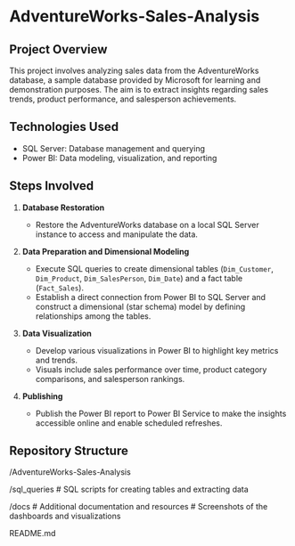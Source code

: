 # AdventureWorks-Sales-Analysis

## Project Overview
This project involves analyzing sales data from the AdventureWorks database, a sample database provided by Microsoft for learning and demonstration purposes. The aim is to extract insights regarding sales trends, product performance, and salesperson achievements.

## Technologies Used
- SQL Server: Database management and querying
- Power BI: Data modeling, visualization, and reporting

## Steps Involved
1. **Database Restoration**
   - Restore the AdventureWorks database on a local SQL Server instance to access and manipulate the data.

2. **Data Preparation and Dimensional Modeling**
   - Execute SQL queries to create dimensional tables (`Dim_Customer`, `Dim_Product`, `Dim_SalesPerson`, `Dim_Date`) and a fact table (`Fact_Sales`).
   - Establish a direct connection from Power BI to SQL Server and construct a dimensional (star schema) model by defining relationships among the tables.

3. **Data Visualization**
   - Develop various visualizations in Power BI to highlight key metrics and trends.
   - Visuals include sales performance over time, product category comparisons, and salesperson rankings.

4. **Publishing**
   - Publish the Power BI report to Power BI Service to make the insights accessible online and enable scheduled refreshes.

## Repository Structure

/AdventureWorks-Sales-Analysis

/sql_queries # SQL scripts for creating tables and extracting data

/docs # Additional documentation and resources
      # Screenshots of the dashboards and visualizations

README.md
